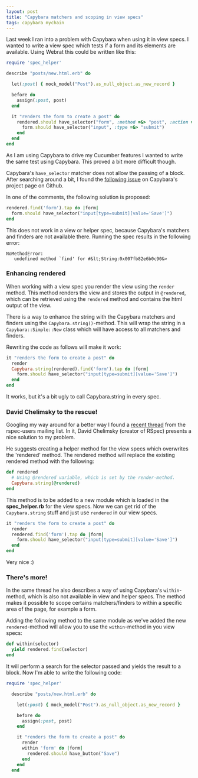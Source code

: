```yaml
---
layout: post
title: "Capybara matchers and scoping in view specs"
tags: capybara mychain
---
```


Last week I ran into a problem with Capybara when using it in view specs. I wanted to write a view spec which tests if a form and its elements are available. Using Webrat this could be written like this:

~~~ ruby
require 'spec_helper'

describe "posts/new.html.erb" do

  let(:post) { mock_model("Post").as_null_object.as_new_record }

  before do
    assign(:post, post)
  end

  it "renders the form to create a post" do
    rendered.should have_selector("form", :method =&> "post", :action =&> messages_path ) do |form|
      form.should have_selector("input", :type =&> "submit")
    end
  end
end
~~~

As I am using Capybara to drive my Cucumber features I wanted to write the same test using Capybara. This proved a bit more difficult though.

Capybara's `have_selector` matcher does not allow the passing of a block. After searching around a bit, I found the [following issue](https://github.com/jnicklas/capybara/issues/384) on Capybara's project page on Github.

In one of the comments, the following solution is proposed:

~~~ ruby
rendered.find('form').tap do |form|
  form.should have_selector("input[type=submit][value='Save']")
end
~~~


This does not work in a view or helper spec, because Capybara's matchers and finders are not available there. Running the spec results in the following error:

~~~ text
NoMethodError:
   undefined method `find' for #&lt;String:0x007fb82e6b0c90&>
~~~


### Enhancing rendered
When working with a view spec you render the view using the `render` method. This method renders the view and stores the output in `@rendered`, which can be retrieved using the `rendered` method and contains the html output of the view.

There is a way to enhance the string with the Capybara matchers and finders using the `Capybara.string()`-method. This will wrap the string in a `Capybara::Simple::New` class which will have access to all matchers and finders.

Rewriting the code as follows will make it work:

~~~ ruby
it "renders the form to create a post" do
  render
  Capybara.string(rendered).find('form').tap do |form|
    form.should have_selector("input[type=submit][value='Save']")
  end
end
~~~


It works, but it's a bit ugly to call Capybara.string in every spec.

### David Chelimsky to the rescue!
Googling my way around for a better way I found a [recent thread](http://old.nabble.com/Rails-view-spec-expectations-matchers-to32630767.html#a32631449) from the rspec-users mailing list. In it, David Chelimsky (creator of RSpec) presents a nice solution to my problem.

He suggests creating a helper method for the view specs which overwrites the 'rendered' method. The rendered method will replace the existing rendered method with the following:

~~~ ruby
def rendered
  # Using @rendered variable, which is set by the render-method.
  Capybara.string(@rendered)
end
~~~

This method is to be added to a new module which is loaded in the **spec_helper.rb** for the view specs. Now we can get rid of the `Capybara.string` stuff and just use `rendered` in our view specs.

~~~ ruby
it "renders the form to create a post" do
  render
  rendered.find('form').tap do |form|
    form.should have_selector("input[type=submit][value='Save']")
  end
end
~~~

Very nice :)

### There's more!
In the same thread he also describes a way of using Capybara's `within`-method, which is also not available in view and helper specs. The method makes it possible to scope certains matchers/finders to within a specific area of the page, for example a form.

Adding the following method to the same module as we've added the new `rendered`-method will allow you to use the `within`-method in you view specs:

~~~ ruby
def within(selector)
  yield rendered.find(selector)
end
~~~

It will perform a search for the selector passed and yields the result to a block. Now I'm able to write the following code:

~~~ ruby
require 'spec_helper'

  describe "posts/new.html.erb" do

    let(:post) { mock_model("Post").as_null_object.as_new_record }

    before do
      assign(:post, post)
    end

    it "renders the form to create a post" do
      render
      within 'form' do |form|
        rendered.should have_button("Save")
      end
    end
  end
~~~
